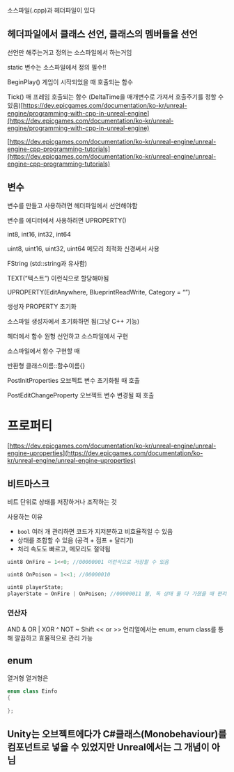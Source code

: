 소스파일(.cpp)과 헤더파일이 있다

## 헤더파일에서 클래스 선언, 클래스의 멤버들을 선언

선언만 해주는거고 정의는 소스파일에서 하는거임

static 변수는 소스파일에서 정의 필수!!

BeginPlay() 게임이 시작되었을 때 호출되는 함수

Tick() 매 프레임 호출되는 함수 (DeltaTime을 매개변수로 가져서 호출주기를 정할 수 있음)[https://dev.epicgames.com/documentation/ko-kr/unreal-engine/programming-with-cpp-in-unreal-engine](https://dev.epicgames.com/documentation/ko-kr/unreal-engine/programming-with-cpp-in-unreal-engine)

[https://dev.epicgames.com/documentation/ko-kr/unreal-engine/unreal-engine-cpp-programming-tutorials](https://dev.epicgames.com/documentation/ko-kr/unreal-engine/unreal-engine-cpp-programming-tutorials)



## 변수

변수를 만들고 사용하려면 헤더파일에서 선언해야함

변수를 에디터에서 사용하려면 UPROPERTY()

int8, int16, int32, int64

uint8, uint16, uint32, uint64 메모리 최적화 신경써서 사용

FString (std::string과 유사함)

TEXT(”텍스트”) 이런식으로 할당해야됨

UPROPERTY(EditAnywhere, BlueprintReadWrite, Category = “”)

생성자 PROPERTY 초기화

소스파일 생성자에서 초기화하면 됨(그냥 C++ 기능)

헤더에서 함수 원형 선언하고 소스파일에서 구현

소스파일에서 함수 구현할 때

반환형 클래스이름::함수이름{}

PostInitProperties 오브젝트 변수 초기화될 때 호출

PostEditChangeProperty 오브젝트 변수 변경될 때 호출

# 프로퍼티

[https://dev.epicgames.com/documentation/ko-kr/unreal-engine/unreal-engine-uproperties](https://dev.epicgames.com/documentation/ko-kr/unreal-engine/unreal-engine-uproperties)

## 비트마스크


비트 단위로 상태를 저장하거나 조작하는 것

사용하는 이유

- `bool` 여러 개 관리하면 코드가 지저분하고 비효율적일 수 있음
- 상태를 조합할 수 있음 (공격 + 점프 + 달리기)
- 처리 속도도 빠르고, 메모리도 절약됨

```cpp
uint8 OnFire = 1<<0; //00000001 이런식으로 저장할 수 있음

uint8 OnPoison = 1<<1; //00000010

uint8 playerState;
playerState = OnFire | OnPoison; //00000011 불, 독 상태 둘 다 가졌을 때 편리하게 연산

```

### 연산자

AND &
OR |
XOR ^
NOT ~
Shift << or >>
언리얼에서는 enum, enum class를 통해 깔끔하고 효율적으로 관리 가능


## enum

열거형
열거형은 

```cpp
enum class Einfo
{
	
};
```

## Unity는 오브젝트에다가 C#클래스(Monobehaviour)를 컴포넌트로 넣을 수 있었지만 Unreal에서는 그 개념이 아님